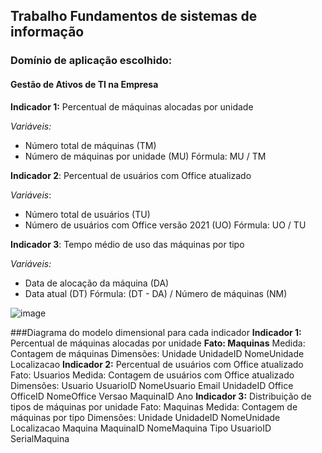 ## Trabalho Fundamentos de sistemas de informação
### Domínio de aplicação escolhido:     
#### Gestão de Ativos de TI na Empresa

**Indicador 1:** Percentual de máquinas alocadas por unidade

_Variáveis:_
* Número total de máquinas (TM)
* Número de máquinas por unidade (MU)
Fórmula: MU / TM

**Indicador 2**: Percentual de usuários com Office atualizado

_Variáveis_:
* Número total de usuários (TU)
* Número de usuários com Office versão 2021 (UO)
Fórmula: UO / TU

**Indicador 3**: Tempo médio de uso das máquinas por tipo

_Variáveis:_
* Data de alocação da máquina (DA)
* Data atual (DT)
Fórmula: (DT - DA) / Número de máquinas (NM)

![image](https://github.com/einstein808/trablhoFundTI/assets/79322072/9448d14d-a628-4013-8219-35780ed6a039)

###Diagrama do modelo dimensional para cada indicador
**Indicador 1:** Percentual de máquinas alocadas por unidade
**Fato: Maquinas**
Medida: Contagem de máquinas
Dimensões:
Unidade
UnidadeID
NomeUnidade
Localizacao
**Indicador 2:** Percentual de usuários com Office atualizado
Fato: Usuarios
Medida: Contagem de usuários com Office atualizado
Dimensões:
Usuario
UsuarioID
NomeUsuario
Email
UnidadeID
Office
OfficeID
NomeOffice
Versao
MaquinaID
Ano
**Indicador 3:** Distribuição de tipos de máquinas por unidade
Fato: Maquinas
Medida: Contagem de máquinas por tipo
Dimensões:
Unidade
UnidadeID
NomeUnidade
Localizacao
Maquina
MaquinaID
NomeMaquina
Tipo
UsuarioID
SerialMaquina

